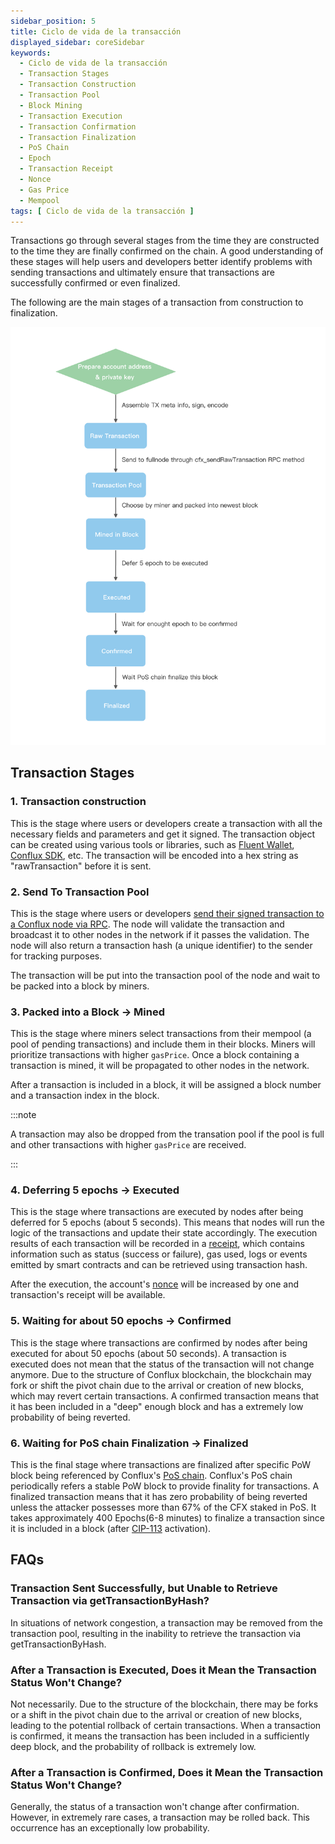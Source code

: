 ```yaml
---
sidebar_position: 5
title: Ciclo de vida de la transacción
displayed_sidebar: coreSidebar
keywords:
  - Ciclo de vida de la transacción
  - Transaction Stages
  - Transaction Construction
  - Transaction Pool
  - Block Mining
  - Transaction Execution
  - Transaction Confirmation
  - Transaction Finalization
  - PoS Chain
  - Epoch
  - Transaction Receipt
  - Nonce
  - Gas Price
  - Mempool
tags: [ Ciclo de vida de la transacción ]
---
```


Transactions go through several stages from the time they are constructed to the time they are finally confirmed on the chain. A good understanding of these stages will help users and developers better identify problems with sending transactions and ultimately ensure that transactions are successfully confirmed or even finalized.

The following are the main stages of a transaction from construction to finalization.

![Transaction](./img/transaction-stages.png)

## Transaction Stages

### 1. **Transaction construction**

This is the stage where users or developers create a transaction with all the necessary fields and parameters and get it signed. The transaction object can be created using various tools or libraries, such as [Fluent Wallet](../../getting-started/installing-a-wallet.md), [Conflux SDK](../../build/sdks-and-tools/sdks.md), etc. The transaction will be encoded into a hex string as "rawTransaction" before it is sent.

### 2. **Send To Transaction Pool**

This is the stage where users or developers [send their signed transaction to a Conflux node via RPC](../../build/json-rpc/cfx-namespace.md#cfx_sendrawtransaction). The node will validate the transaction and broadcast it to other nodes in the network if it passes the validation. The node will also return a transaction hash (a unique identifier) to the sender for tracking purposes.

The transaction will be put into the transaction pool of the node and wait to be packed into a block by miners.

### 3. **Packed into a Block -> Mined**

This is the stage where miners select transactions from their mempool (a pool of pending transactions) and include them in their blocks. Miners will prioritize transactions with higher `gasPrice`. Once a block containing a transaction is mined, it will be propagated to other nodes in the network.

After a transaction is included in a block, it will be assigned a block number and a transaction index in the block.

:::note

A transaction may also be dropped from the transation pool if the pool is full and other transactions with higher `gasPrice` are received.

:::

### 4. **Deferring 5 epochs -> Executed**

This is the stage where transactions are executed by nodes after being deferred for 5 epochs (about 5 seconds). This means that nodes will run the logic of the transactions and update their state accordingly. The execution results of each transaction will be recorded in a [receipt](./receipt.md), which contains information such as status (success or failure), gas used, logs or events emitted by smart contracts and can be retrieved using transaction hash.

After the execution, the account's [nonce](./nonce.md) will be increased by one and transaction's receipt will be available.

### 5. **Waiting for about 50 epochs -> Confirmed**

This is the stage where transactions are confirmed by nodes after being executed for about 50 epochs (about 50 seconds). A transaction is executed does not mean that the status of the transaction will not change anymore. Due to the structure of Conflux blockchain, the blockchain may fork or shift the pivot chain due to the arrival or creation of new blocks, which may revert certain transactions. A confirmed transaction means that it has been included in a "deep" enough block and has a extremely low probability of being reverted.

### 6. **Waiting for PoS chain Finalization -> Finalized**

This is the final stage where transactions are finalized after specific PoW block being referenced by Conflux's [PoS chain](../../../general/conflux-basics/consensus-mechanisms/proof-of-stake/pos_overview.md). Conflux's PoS chain periodically refers a stable PoW block to provide finality for transactions. A finalized transaction means that it has zero probability of being reverted unless the attacker possesses more than 67% of the CFX staked in PoS. It takes approximately 400 Epochs(6-8 minutes) to finalize a transaction since it is included in a block (after [CIP-113](https://github.com/Conflux-Chain/CIPs/blob/master/CIPs/cip-113.md) activation).

## FAQs

### Transaction Sent Successfully, but Unable to Retrieve Transaction via getTransactionByHash?

In situations of network congestion, a transaction may be removed from the transaction pool, resulting in the inability to retrieve the transaction via getTransactionByHash.

### After a Transaction is Executed, Does it Mean the Transaction Status Won't Change?

Not necessarily. Due to the structure of the blockchain, there may be forks or a shift in the pivot chain due to the arrival or creation of new blocks, leading to the potential rollback of certain transactions. When a transaction is confirmed, it means the transaction has been included in a sufficiently deep block, and the probability of rollback is extremely low.

### After a Transaction is Confirmed, Does it Mean the Transaction Status Won't Change?

Generally, the status of a transaction won't change after confirmation. However, in extremely rare cases, a transaction may be rolled back. This occurrence has an exceptionally low probability.
